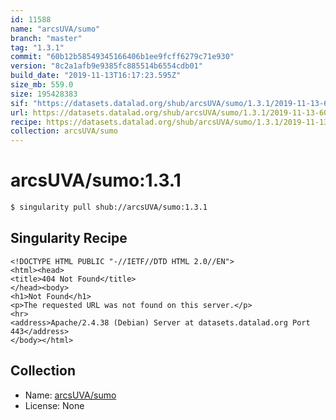 ```yaml
---
id: 11588
name: "arcsUVA/sumo"
branch: "master"
tag: "1.3.1"
commit: "60b12b58549345166406b1ee9fcff6279c71e930"
version: "8c2a1afb9e9385fc885514b6554cdb01"
build_date: "2019-11-13T16:17:23.595Z"
size_mb: 559.0
size: 195428383
sif: "https://datasets.datalad.org/shub/arcsUVA/sumo/1.3.1/2019-11-13-60b12b58-8c2a1afb/8c2a1afb9e9385fc885514b6554cdb01.sif"
url: https://datasets.datalad.org/shub/arcsUVA/sumo/1.3.1/2019-11-13-60b12b58-8c2a1afb/
recipe: https://datasets.datalad.org/shub/arcsUVA/sumo/1.3.1/2019-11-13-60b12b58-8c2a1afb/Singularity
collection: arcsUVA/sumo
---
```


# arcsUVA/sumo:1.3.1

```bash
$ singularity pull shub://arcsUVA/sumo:1.3.1
```

## Singularity Recipe

```singularity
<!DOCTYPE HTML PUBLIC "-//IETF//DTD HTML 2.0//EN">
<html><head>
<title>404 Not Found</title>
</head><body>
<h1>Not Found</h1>
<p>The requested URL was not found on this server.</p>
<hr>
<address>Apache/2.4.38 (Debian) Server at datasets.datalad.org Port 443</address>
</body></html>
```

## Collection

 - Name: [arcsUVA/sumo](https://github.com/arcsUVA/sumo)
 - License: None

